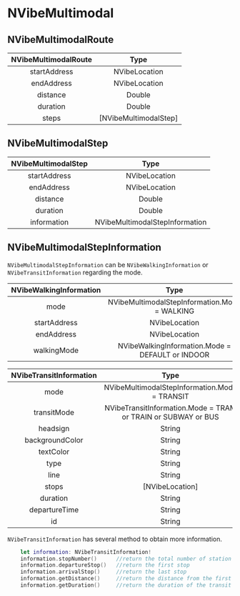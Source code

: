 # NVibeMultimodal

## NVibeMultimodalRoute

| NVibeMultimodalRoute        | Type                       |
|:---------------------------:|:--------------------------:|
| startAddress                | NVibeLocation              |
| endAddress                  | NVibeLocation              |
| distance                    | Double                     |
| duration                    | Double                     |
| steps                       | [NVibeMultimodalStep]      |

## NVibeMultimodalStep

| NVibeMultimodalStep         | Type                                |
|:---------------------------:|:-----------------------------------:|
| startAddress                | NVibeLocation                       |
| endAddress                  | NVibeLocation                       |
| distance                    | Double                              |
| duration                    | Double                              |
| information                 | NVibeMultimodalStepInformation      |

## NVibeMultimodalStepInformation

`NVibeMultimodalStepInformation` can be `NVibeWalkingInformation` or `NVibeTransitInformation` regarding the mode.

| NVibeWalkingInformation     | Type                                             |
|:---------------------------:|:------------------------------------------------:|
| mode                        | NVibeMultimodalStepInformation.Mode = WALKING    |
| startAddress                | NVibeLocation                                    |
| endAddress                  | NVibeLocation                                    |
| walkingMode                 | NVibeWalkingInformation.Mode = DEFAULT or INDOOR |

| NVibeTransitInformation     | Type                                                          |
|:---------------------------:|:-------------------------------------------------------------:|
| mode                        | NVibeMultimodalStepInformation.Mode = TRANSIT                 |
| transitMode                 | NVibeTransitInformation.Mode = TRAM or TRAIN or SUBWAY or BUS |
| headsign                    | String                                                        |
| backgroundColor             | String                                                        |
| textColor                   | String                                                        |
| type                        | String                                                        |
| line                        | String                                                        |
| stops                       | [NVibeLocation]                                               |
| duration                    | String                                                        |
| departureTime               | String                                                        |
| id                          | String                                                        |

`NVibeTransitInformation` has several method to obtain more information.

```swift
    let information: NVibeTransitInformation!
    information.stopNumber()      //return the total number of station
    information.departureStop()   //return the first stop
    information.arrivalStop()     //return the last stop
    information.getDistance()     //return the distance from the first stop to the last stop with direct line
    information.getDuration()     //return the duration of the transit step
```
